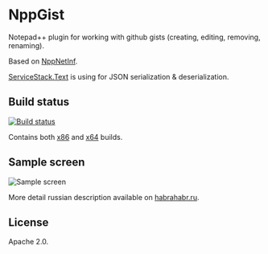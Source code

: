 # NppGist

Notepad++ plugin for working with github gists (creating, editing, removing, renaming).

Based on [NppNetInf](https://github.com/KvanTTT/NppNetInf).

[ServiceStack.Text](https://github.com/ServiceStack/ServiceStack.Text) is using
for JSON serialization & deserialization.

## Build status

[![Build status](https://ci.appveyor.com/api/projects/status/2ne043y9rql0k00i/branch/master?svg=true)](https://ci.appveyor.com/project/KvanTTT/nppgist/branch/master)

Contains both [x86](https://ci.appveyor.com/project/KvanTTT/nppgist/build/job/22r8k99gckt2g3xj/artifacts)
and [x64](https://ci.appveyor.com/project/KvanTTT/nppgist/build/job/45jn2b9y82glxcx5/artifacts) builds.

## Sample screen

![Sample screen](https://habrastorage.org/getpro/habr/post_images/c08/e83/806/c08e838068030461eccbd5c9558654c3.png)

More detail russian description available on [habrahabr.ru](http://habrahabr.ru/post/215769/).

## License

Apache 2.0.
